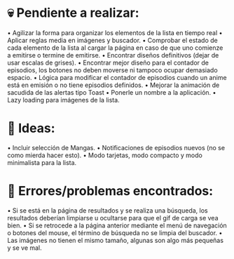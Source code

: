 # 💀 Pendiente a realizar:
• Agilizar la forma para organizar los elementos de la lista en tiempo real
• Aplicar reglas media en imágenes y buscador.
• Comprobar el estado de cada elemento de la lista al cargar la página en caso de que uno comienze a emitirse o termine de emitirse.
• Encontrar diseños definitivos (dejar de usar escalas de grises).
• Encontrar mejor diseño para el contador de episodios, los botones no deben moverse ni tampoco ocupar demasiado espacio.
• Lógica para modificar el contador de episodios cuando un anime está en emisión o no tiene episodios definidos.
• Mejorar la animación de sacudida de las alertas tipo Toast
• Ponerle un nombre a la aplicación.
• Lazy loading para imágenes de la lista.

# 🧠 Ideas:
• Incluir selección de Mangas.
• Notificaciones de episodios nuevos (no se como mierda hacer esto).
• Modo tarjetas, modo compacto y modo minimalista para la lista.

# 🐞 Errores/problemas encontrados:
• Si se está en la página de resultados y se realiza una búsqueda, los resultados deberían limpiarse u ocultarse para que el gif de carga se vea bien.
• Si se retrocede a la página anterior mediante el menú de navegación o botones del mouse, el término de búsqueda no se limpia del buscador.
• Las imágenes no tienen el mismo tamaño, algunas son algo más pequeñas y se ve mal.